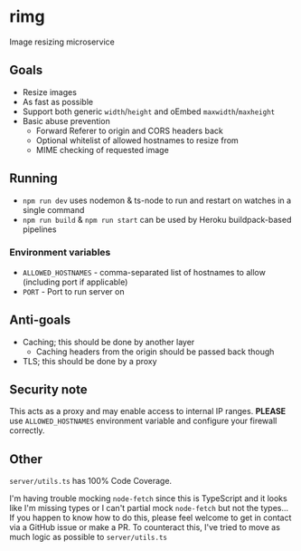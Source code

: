 # rimg
Image resizing microservice

## Goals
* Resize images
* As fast as possible
* Support both generic `width`/`height` and oEmbed `maxwidth`/`maxheight`
* Basic abuse prevention
  * Forward Referer to origin and CORS headers back
  * Optional whitelist of allowed hostnames to resize from
  * MIME checking of requested image

## Running
* `npm run dev` uses nodemon & ts-node to run and restart on watches in a single command
* `npm run build` & `npm run start` can be used by Heroku buildpack-based pipelines

### Environment variables
* `ALLOWED_HOSTNAMES` - comma-separated list of hostnames to allow (including port if applicable)
* `PORT` - Port to run server on

## Anti-goals
* Caching; this should be done by another layer
  * Caching headers from the origin should be passed back though
* TLS; this should be done by a proxy

## Security note
This acts as a proxy and may enable access to internal IP ranges.
**PLEASE** use `ALLOWED_HOSTNAMES` environment variable and configure your firewall correctly.

## Other
`server/utils.ts` has 100% Code Coverage.

I'm having trouble mocking `node-fetch` since this is TypeScript and it looks like I'm missing types or I can't partial mock `node-fetch` but not the types...
If you happen to know how to do this, please feel welcome to get in contact via a GitHub issue or make a PR.
To counteract this, I've tried to move as much logic as possible to `server/utils.ts`
